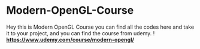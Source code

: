 # Modern-OpenGL-Course
Hey this is Modern OpenGL Course you can find all the codes here and take it to your project, and you can find the course from udemy. !
<a href="www.facebook.logo">
**https://www.udemy.com/course/modern-opengl/**
